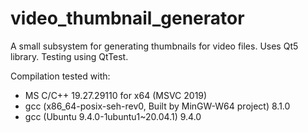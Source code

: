# video_thumbnail_generator
A small subsystem for generating thumbnails for video files.
Uses Qt5 library. Testing using QtTest.

Compilation tested with:
- MS C/C++ 19.27.29110 for x64 (MSVC 2019)
- gcc (x86_64-posix-seh-rev0, Built by MinGW-W64 project) 8.1.0
- gcc (Ubuntu 9.4.0-1ubuntu1~20.04.1) 9.4.0
